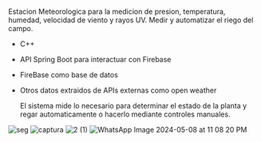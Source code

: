 Estacion Meteorologica para la medicion de presion, temperatura, humedad, velocidad de viento  y rayos UV. Medir y automatizar el riego del campo.
* C++
* API Spring Boot para interactuar con Firebase
* FireBase como base de datos
* Otros datos extraidos de APIs externas como open weather

  El sistema mide lo necesario para determinar el estado de la planta y regar automaticamente o hacerlo mediante controles manuales.

![seg](https://github.com/Fabricio1352/SistemasEmpotrados-CPP/assets/100040158/2f041911-70a2-400d-b630-5f3140ec5d2a)
![captura](https://github.com/Fabricio1352/SistemasEmpotrados-CPP/assets/100040158/7a5367f6-a3ab-4dd4-9252-b9e622ad567f)
![2 (1)](https://github.com/Fabricio1352/SistemasEmpotrados-CPP/assets/100040158/0b4a2939-0c07-4713-aad8-b4b745431b92)
![WhatsApp Image 2024-05-08 at 11 08 20 PM](https://github.com/Fabricio1352/SistemasEmpotrados-CPP/assets/100040158/5736addf-0dae-4c82-b6b6-fffac09e9768)
